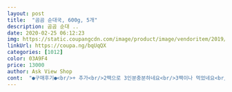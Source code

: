 ```yaml
---
layout: post 
title:  "곰곰 순대국, 600g, 5개" 
description: 곰곰 순대 ..
date: 2020-02-25 06:12:23 
img: https://static.coupangcdn.com/image/product/image/vendoritem/2019/08/22/5016395893/ecd85619-0afb-4a37-82d2-2656c250c71b.jpg 
linkUrl: https://coupa.ng/bqUqQX 
categories: [1012] 
color: 03A9F4 
price: 13000 
author: Ask View Shop 
cont:  "●구매후기●<br/>+ 추가<br/>2팩으로 3인분충분하네요<br/>3팩이나 먹었네요<br/>600g 5팩이 왔네요<br/>====================<br/>가격만! 생각하고 평소 곱창 잘드시는분들은 무난하게 드실것 같지만<br/>가끔 순대국 포장해와서 먹을때 조금씩 주면 그릇째 마시더라구요.<br/><br/>가끔 외식메뉴에 포함하는 음식이예요<br/>가성비 갑이라는거에 동의 어 보감^^;;;;;;<br/>간도 적당해서 간 안했어요.<br/><br/>건더기는 좀 질길거 같아서 순대 풀어진것만 좀 건져 줬는데 잘먹더라구요.<br/><br/>건더기도 생각보다 많아요.<br/><br/>고기도 얄밉지않게 넉넉하네요<br/>국물이 뽀얗고 사골 우린것같지만, 돼지뼈를 우려낸듯해보이더라구요.<br/><br/>그 냄새 조차도 싫어하기 때문에, 안먹거든요.<br/><br/>그득한 냉동실 식재료예요^^<br/>그래도 이 가격에 이정도면 충분히 나쁘다고 생각안들고 가성비 괜찮다고 생각되요~ :)<br/>그렇다고 와 막 이거 타이어다 고무다 이런건 아니였어요.<br/><br/>그렇지만 나쁘지않아요<br/>근데 이 제품에서 돼지잡내가 너무 많이 나네요, 곱창 냄새나는거랑 비슷하게 나서<br/>끓일때 새우젓 쪼끔 추가하고(순대국2팩에 티스푼으로 반스푼)<br/>나가지도 못하는 요즘  우리에게는 곰곰 순대국이 있어서 좋아요<br/>냄새는 안나서 좋았는데 내장이나 이런건 좀 질긴 느낌이였어요.<br/><br/>님들 맛있게드세요^^<br/>님들도 그렇게해보세요<br/>다대기 대신 김치국물이나 깍두기 국물로 ㅋ<br/>다대기 따로 만들어서 먹을까 했는데 먹어보니 없어도 될거 같아요.<br/><br/>다들 집에서 배달음식과 레트로트식품들을 많이 이용하고있지요<br/>다시 먹어봤습니다.<br/><br/>담번에는 들깨가루랑 부추를 넣어봐여겠어요.<br/><br/>도저히 못먹겠더라구요.<br/><br/>들깨가루 첨가하세요<br/>또다시 구매해야겠어요<br/>먹을때 들깨가루 넣었더니 맛이 더 살아나네요.<br/><br/>먼저 해동해서 순대를 건져내고 고기와 국물만긇이세요<br/>며칠전에 반찬이 없어서 구매 이후에 한번먹어보고 나름 괜찮다 생각하고<br/>부추가 없어 아쉬웠지만 ㅠ<br/>뽀얀 사골국물이 진짜 먹음직스럽네요<br/>사실 순대국을 먹어도 전 항상 얼큰순대국에 내장은 빼고 먹는편이지만,<br/>상품평이 대체로 좋아서 사봤어요.<br/><br/>생각보다 너무 확 냄새가 와닿아서 당황스러웠어요.<br/><br/>순대국을 시켰어요<br/>순대는  얼었다가 녹인 제품이다보니 입안에 넣자마자 흐믈흐믈 했습니다.<br/><br/>순대는 불 끄기 30초전에 살짝만 끓여주어야 풀어지지않고 맛있는 순대를 즐길수있어요<br/>순대도 일반 순대가아니고 찰순대같아요<br/>식감 좀 별로였어요.<br/><br/>식구들이 좋아하는 순대국<br/>신랑이 만족스러워해서 다음에 또 재구매할것같아요!<br/>아 .<br/>.<br/> 근데 이번에는 너무 잡냄새가 심하더라구요.<br/><br/>아무리 깨끗하게 세척해서 조리한다고해도, 곱창 자체에 쿰쿰한 냄새는 나잖아요?<br/>아쉬운데로 먹자 싶은맘에 주문했으니 한봉지만 뜯어서 먹어봤어요~<br/>아직 2봉지 남았는데 어찌해야할지 모르겠어요.<br/>.<br/><br/>아직 두돌도 안된 아기라 조금 마음이 그랬는데... <br/><br/>아침에 좀 주고 저녁에 좀 주고 남은건 제가 먹었어요.<br/><br/>안가져도 됐을 괜한 미안함이였단 생각이 드네요.<br/><br/>애기가 국을 특히 좋아하는데, 국 끓이기 한계점이와서... <br/><br/>애기도 잘 먹고 잘 소화시킨다면 사시는 걸 강추!!<br/>애기한테 먹여도 되려나.<br/>.<br/> 잘 먹을려나.<br/>.<br/> 고민은 되었지만<br/>약간의 조미료맛^^<br/>약간의 파와 후추가루를 첨가하면 더욱더 맛이좋아요<br/>오히려 내용물에 내장은 잡내가 없었고, 국물만 돼지냄새가 많이 났어요.<br/><br/>요즘은 코로나 19땜에 장보기가 쉽지않네요<br/>우리는 일반 순대를 한팩사서 순대국에 넣어서 먹어요<br/>우리도 되도록이면 외출을 삼가하고 주로 쿠팡을 이용하고있어요<br/>유통기한도 넉넉하고, 꽝꽝 잘얼어서 배송받았네요.<br/><br/>일주일에 하루쯤은 엄마가 편해집니당 ㅋㅋ<br/>입맛 까탈시러운 남편도 오잉 맛있네 이럼서 잘 먹었어요.<br/><br/>자고나면 로켓으로 빠른배송<br/>잘 먹어주고, 너무너무 잘 먹어주네요.<br/> 그릇드링킹을 보고나니<br/>저와 비슷한분이 계실지 모르겠는데, 전 곱창,대창,막창 같은 창자 음식을 잘 못먹는편입니다.<br/><br/>저처럼 유독 음식 냄새에 예민하신분들은 피하시는게 좋을듯 싶어요.<br/><br/>제가 저녁에 두번째 끓였을때 먹어서 그럴수도 있구요.<br/><br/>주문해봤습니다.<br/><br/>찬밥말아서 한그릇 잘먹었습니다.<br/><br/>참!간은 꼭 새우젖으로하세요<br/>편하잖아요^^<br/>평소 10번 씹는다면 12번정도 씹어여 할 그정도?<br/>평소 신랑이랑 국밥류를 좋아하는데, 요즘 시국이 시국인지라 외출을 삼가하고있어서<br/>포장도 꼼꼼히 잘 되어 왔고, 잘 얼려진 상태로 왔어요.<br/><br/>푸짐해요<br/>한결 맛이 풍부하답니다<br/>한봉지 끓이면 하루치 국은 역할을 다 해주네요.<br/><br/>한입 딱 먹자마자 돼지 잡내가 나는통에 헉 소리를 나왔네요.<br/><br/>항상감사하고있어요<br/>현대인의 입맛을 맟추어야하니까<br/>후춧가루랑 고춧가루 조금 넣어주니 잡내가 좀 해소되더라구요.<br/><br/>" 
---
```

